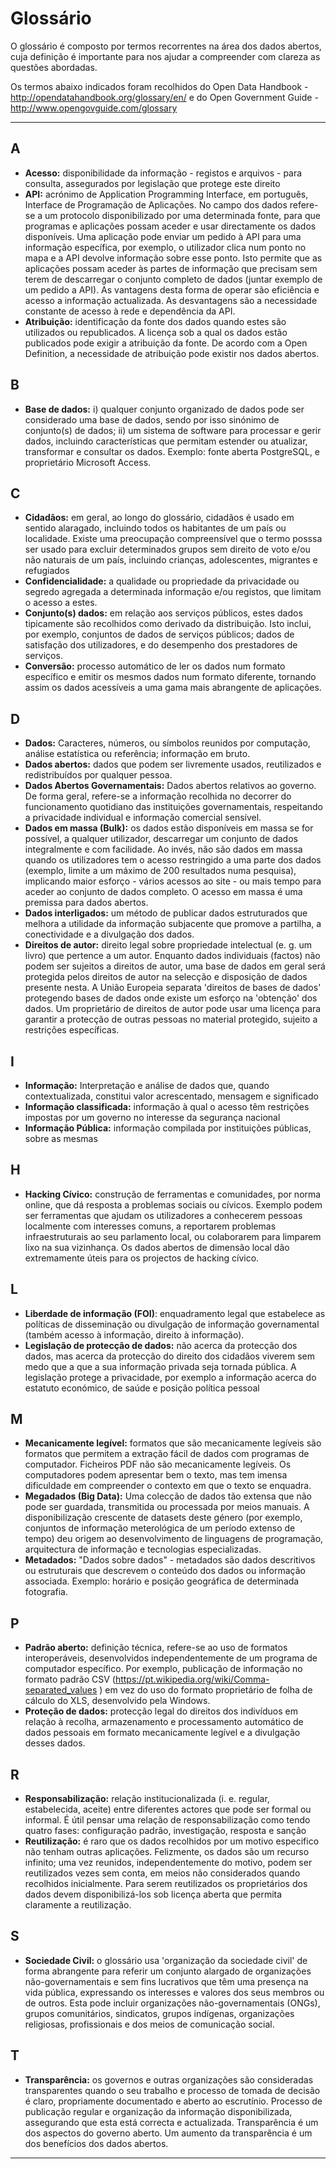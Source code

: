 Glossário
===================



O glossário é composto por termos recorrentes na área dos dados abertos, cuja definição é importante para nos ajudar a compreender com clareza as questões abordadas. 

Os termos abaixo indicados foram recolhidos do Open Data Handbook - http://opendatahandbook.org/glossary/en/ e do Open Government Guide - http://www.opengovguide.com/glossary 

----------


A
-------------

* **Acesso:** disponibilidade da informação - registos e arquivos - para consulta, assegurados por legislação que protege este direito 
* **API:** acrónimo de Application Programming Interface, em português, Interface de Programação de Aplicações. No campo dos dados refere-se a um protocolo disponibilizado por uma determinada fonte, para que programas e aplicações possam aceder e usar directamente os dados disponíveis. Uma aplicação pode enviar um pedido à API para uma informação específica, por exemplo, o utilizador clica num ponto no mapa e a API devolve informação sobre esse ponto. Isto permite que as aplicações possam aceder às partes de informação que precisam sem terem de descarregar o conjunto completo de dados (juntar exemplo de um pedido a API). As vantagens desta forma de operar são eficiência e acesso a informação actualizada. As desvantagens são a necessidade constante de acesso à rede e dependência da API.
* **Atribuição:** identificação da fonte dos dados quando estes são utilizados ou republicados. A licença sob a qual os dados estão publicados pode exigir a atribuição da fonte. De acordo com a Open Definition, a necessidade de atribuição pode existir nos dados abertos.

B
-------------
* **Base de dados:** 
i) qualquer conjunto organizado de dados pode ser considerado uma base de dados, sendo por isso sinónimo de conjunto(s) de dados; 
ii) um sistema de software para processar e gerir dados, incluindo características  que permitam estender ou atualizar, transformar e consultar os dados. Exemplo: fonte aberta PostgreSQL, e proprietário Microsoft Access.


C
-------------
+ **Cidadãos:** em geral, ao longo do glossário, cidadãos é usado em sentido alaragado, incluindo todos os habitantes de um país ou localidade. Existe uma preocupação compreensível que o termo posssa ser usado para excluir determinados grupos sem direito de voto e/ou não naturais de um país, incluindo crianças, adolescentes, migrantes e refugiados
+ **Confidencialidade:** a qualidade ou propriedade da privacidade ou segredo  agregada a determinada informação e/ou registos, que limitam o acesso a estes. 
+ **Conjunto(s) dados:** em relação aos serviços públicos, estes dados tipicamente são recolhidos como derivado da distribuição. Isto inclui, por exemplo, conjuntos de dados de serviços públicos; dados de satisfação dos utilizadores, e do desempenho dos prestadores de serviços.
+ **Conversão:** processo automático de ler os dados num formato específico e emitir os mesmos dados num formato diferente, tornando assim os dados acessíveis a uma gama mais abrangente de aplicações.

D
-------------
+ **Dados:** Caracteres, números, ou símbolos reunidos por computação, análise estatística ou referência; informação em bruto.  
+ **Dados abertos:** dados que podem ser livremente usados, reutilizados e redistribuídos por qualquer pessoa. 
+ **Dados Abertos Governamentais:** Dados abertos relativos ao governo. De forma geral, refere-se a informação recolhida no decorrer do funcionamento quotidiano das instituições governamentais, respeitando a privacidade individual e informação comercial sensível. 
+ **Dados em massa (Bulk):** os dados estão disponíveis em massa se for possível, a qualquer utilizador, descarregar um conjunto de dados integralmente e com facilidade. Ao invés, não são dados em massa quando os utilizadores tem o acesso restringido a uma parte dos dados (exemplo, limite a um máximo de 200 resultados numa pesquisa), implicando maior esforço - vários acessos ao site - ou mais tempo para aceder ao conjunto de dados completo. O acesso em massa é uma premissa para dados abertos.
+ **Dados interligados:** um método de publicar dados estruturados que melhora a utilidade da informação subjacente que promove a partilha, a conectividade e a  divulgação dos dados.  
+ **Direitos de autor:** direito legal sobre propriedade intelectual (e. g. um livro) que pertence a um autor. Enquanto dados individuais (factos) não podem ser sujeitos a direitos de autor, uma base de dados em geral será protegida pelos direitos de autor na selecção e disposição de dados presente nesta. A União Europeia separata 'direitos de bases de dados' protegendo bases de dados onde existe um esforço na 'obtenção' dos dados. Um proprietário de direitos de autor pode usar uma licença para garantir a protecção de outras pessoas no material protegido, sujeito a restrições específicas.

I
-------------
+ **Informação:** Interpretação e análise de dados que, quando contextualizada, constitui valor acrescentado, mensagem e significado
+ **Informação classificada:** informação à qual o acesso têm restrições impostas por um governo no interesse da segurança nacional 
+ **Informação Pública:** informação compilada por instituições públicas, sobre as mesmas  

H
-------------
+ **Hacking Cívico:** construção de ferramentas e comunidades, por norma online, que dá resposta a problemas sociais ou cívicos. Exemplo podem ser ferramentas que ajudam os utilizadores a conhecerem pessoas localmente com interesses comuns, a reportarem problemas infraestruturais ao seu parlamento local, ou colaborarem para limparem lixo na sua vizinhança. Os dados abertos de dimensão local dão extremamente úteis para os projectos de hacking cívico.

L
-------------
+ **Liberdade de informação (FOI)**: enquadramento legal que estabelece as políticas de disseminação ou divulgação de informação governamental (também acesso à informação, direito à informação). 
+ **Legislação de protecção de dados:** não acerca da protecção dos dados, mas acerca da protecção do direito dos cidadãos viverem sem medo que a que a sua informação privada seja tornada pública. A legislação protege a privacidade, por exemplo a informação acerca do estatuto económico, de saúde e posição política pessoal

M
-------------
+ **Mecanicamente legível:** formatos que são mecanicamente legíveis são formatos que permitem a extração fácil de dados com programas de computador. Ficheiros PDF não são mecanicamente legíveis. Os computadores podem apresentar bem o texto, mas tem imensa dificuldade em compreender o contexto em que o texto se enquadra.  
+ **Megadados (Big Data):** Uma colecção de dados tão extensa que não pode ser guardada, transmitida ou processada por meios manuais. A disponibilização crescente de datasets deste género (por exemplo, conjuntos de informação meterológica de um período extenso de tempo) deu origem ao desenvolvimento de linguagens de programação, arquitectura de informação e tecnologias especializadas.
+ **Metadados:** "Dados sobre dados" - metadados são dados descritivos ou estruturais que descrevem o conteúdo dos dados ou informação associada. Exemplo: horário e posição geográfica de determinada fotografia. 

P
-------------
+ **Padrão aberto:** definição técnica, refere-se ao uso de formatos interoperáveis, desenvolvidos independentemente de um programa de computador específico. Por exemplo, publicação de informação no formato padrão CSV (https://pt.wikipedia.org/wiki/Comma-separated_values ) em vez do uso do formato proprietário de folha de cálculo do XLS, desenvolvido pela Windows. 
+ **Proteção de dados:** protecção legal do direitos dos indivíduos em relação à recolha, armazenamento e processamento automático de dados pessoais em formato mecanicamente legível e a divulgação desses dados. 

R
-------------
+ **Responsabilização:** relação institucionalizada (i. e. regular, estabelecida, aceite) entre diferentes actores que pode ser formal ou informal. É útil pensar uma relação de responsabilização como tendo quatro fases: configuração padrão, investigação, resposta e sanção 
+ **Reutilização:** é raro que os dados recolhidos por um motivo especifico não tenham outras aplicações. Felizmente, os dados são um recurso infinito; uma vez reunidos, independentemente do motivo, podem ser reutilizados vezes sem conta, em meios não considerados quando recolhidos inicialmente. Para serem reutilizados os proprietários dos dados devem disponibilizá-los sob licença aberta que permita claramente a reutilização.

S
-------------
+ **Sociedade Civil:** o glossário usa 'organização da sociedade civil' de forma abrangente para referir um conjunto alargado de organizações não-governamentais e sem fins lucrativos que têm uma presença na vida pública, expressando os interesses e valores dos seus membros ou de outros. Esta pode incluir organizações não-governamentais (ONGs), grupos comunitários, sindicatos, grupos indígenas, organizações religiosas, profissionais e dos meios de comunicação social.

T
-------------
+ **Transparência:** os governos e outras organizações são consideradas transparentes quando o seu trabalho e processo de tomada de decisão é claro, propriamente documentado e aberto ao escrutínio.  Processo de publicação regular e organização da informação disponibilizada, assegurando que esta está correcta e actualizada. Transparência é um dos aspectos do governo aberto. Um aumento da transparência é um dos benefícios dos dados abertos.


----------
